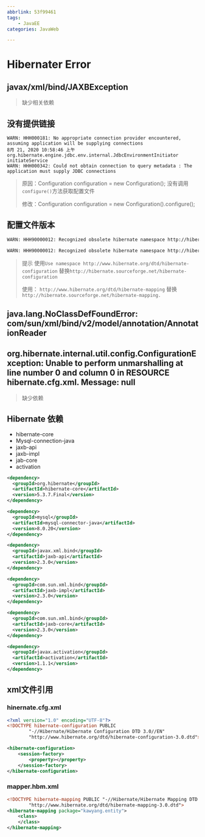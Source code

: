 ```yaml
---
abbrlink: 53f99461
tags:
	- JavaEE
categories: JavaWeb

---
```

# Hibernater Error

<!-- more -->

## javax/xml/bind/JAXBException

> 缺少相关依赖

## 没有提供链接

```shell
WARN: HHH000181: No appropriate connection provider encountered, assuming application will be supplying connections
8月 21, 2020 10:58:46 上午 org.hibernate.engine.jdbc.env.internal.JdbcEnvironmentInitiator initiateService
WARN: HHH000342: Could not obtain connection to query metadata : The application must supply JDBC connections
```

> 原因：Configuration configuration = new Configuration(); 没有调用`configure()`方法获取配置文件
>
> 修改：Configuration configuration = new Configuration().configure(); 



## 配置文件版本

```sh
WARN: HHH90000012: Recognized obsolete hibernate namespace http://hibernate.sourceforge.net/hibernate-configuration. Use namespace http://www.hibernate.org/dtd/hibernate-configuration instead.  Support for obsolete DTD/XSD namespaces may be removed at any time.

WARN: HHH90000012: Recognized obsolete hibernate namespace http://hibernate.sourceforge.net/hibernate-mapping. Use namespace http://www.hibernate.org/dtd/hibernate-mapping instead.  Support for obsolete DTD/XSD namespaces may be removed at any time.
```

> 提示 使用`Use namespace http://www.hibernate.org/dtd/hibernate-configuration` 替换`http://hibernate.sourceforge.net/hibernate-configuration`
>
> 使用：  `http://www.hibernate.org/dtd/hibernate-mapping` 替换 `http://hibernate.sourceforge.net/hibernate-mapping. `

## java.lang.NoClassDefFoundError: com/sun/xml/bind/v2/model/annotation/AnnotationReader

## org.hibernate.internal.util.config.ConfigurationException: Unable to perform unmarshalling at line number 0 and column 0 in RESOURCE hibernate.cfg.xml. Message: null

>  缺少依赖

## Hibernate 依赖

- hibernate-core
- Mysql-connection-java
- jaxb-api
- jaxb-impl
- jab-core
- activation

```xml
<dependency>
  <groupId>org.hibernate</groupId>
  <artifactId>hibernate-core</artifactId>
  <version>5.3.7.Final</version>
</dependency>

<dependency>
  <groupId>mysql</groupId>
  <artifactId>mysql-connector-java</artifactId>
  <version>8.0.20</version>
</dependency>

<dependency>
  <groupId>javax.xml.bind</groupId>
  <artifactId>jaxb-api</artifactId>
  <version>2.3.0</version>
</dependency>

<dependency>
  <groupId>com.sun.xml.bind</groupId>
  <artifactId>jaxb-impl</artifactId>
  <version>2.3.0</version>
</dependency>

<dependency>
  <groupId>com.sun.xml.bind</groupId>
  <artifactId>jaxb-core</artifactId>
  <version>2.3.0</version>
</dependency>

<dependency>
  <groupId>javax.activation</groupId>
  <artifactId>activation</artifactId>
  <version>1.1.1</version>
</dependency>
```

## xml文件引用

### hinernate.cfg.xml

```xml
<?xml version="1.0" encoding="UTF-8"?>
<!DOCTYPE hibernate-configuration PUBLIC
        "-//Hibernate/Hibernate Configuration DTD 3.0//EN"
        "http://www.hibernate.org/dtd/hibernate-configuration-3.0.dtd">

<hibernate-configuration>
    <session-factory>
        <property></property>
    </session-factory>
</hibernate-configuration>
```

### mapper.hbm.xml

```xml
<!DOCTYPE hibernate-mapping PUBLIC "-//Hibernate/Hibernate Mapping DTD 3.0//EN"
        "http://www.hibernate.org/dtd/hibernate-mapping-3.0.dtd">
<hibernate-mapping package="kawyang.entity">
	<class>
	</class>
</hibernate-mapping>
```


